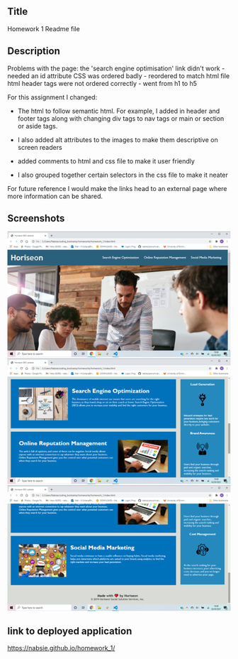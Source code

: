 ## Title

Homework 1 Readme file

## Description

Problems with the page: the 'search engine optimisation' link didn't work - needed an id attribute
CSS was ordered badly - reordered to match html file
html header tags were not ordered correctly - went from h1 to h5

For this assignment I changed:

- The html to follow semantic html. For example, I added in header and footer tags along with changing div tags to nav tags or main or section or aside tags.

- I also added alt attributes to the images to make them descriptive on screen readers

- added comments to html and css file to make it user friendly

- I also grouped together certain selectors in the css file to make it neater

For future reference I would make the links head to an external page where more information can be shared.

## Screenshots

![screenshot1](./assets/images/Screenshot-1.png)
![screenshot2](./assets/images/Screenshot-2.png)
![screenshot3](./assets/images/Screenshot-3.png)

## link to deployed application

https://nabsie.github.io/homework_1/
